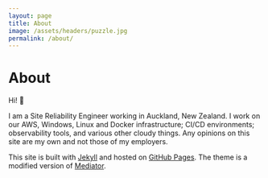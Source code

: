 ```yaml
---
layout: page
title: About
image: /assets/headers/puzzle.jpg
permalink: /about/
---
```


# About

Hi! 👋 

I am a Site Reliability Engineer working in Auckland, New Zealand. I work on our AWS, Windows, Linux and Docker infrastructure; CI/CD environments; observability tools, and various other cloudy things. Any opinions on this site are my own and not those of my employers.

This site is built with [Jekyll](http://jekyllrb.com) and hosted on [GitHub Pages](https://pages.github.com). The theme is a modified version of [Mediator](https://github.com/dirkfabisch/mediator).